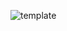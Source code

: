 ![template](https://raw.githubusercontent.com/ShriIraCatalog/resources-two/refs/heads/master/2025/04/20/20250420013101.png)
